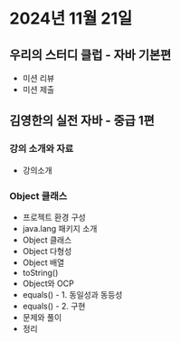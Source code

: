 # 2024년 11월 21일

## 우리의 스터디 클럽 - 자바 기본편

- 미션 리뷰
- 미션 제출

## 김영한의 실전 자바 - 중급 1편

### 강의 소개와 자료

- 강의소개

### Object 클래스

- 프로젝트 환경 구성
- java.lang 패키지 소개
- Object 클래스
- Object 다형성
- Object 배열
- toString()
- Object와 OCP
- equals() - 1. 동일성과 동등성
- equals() - 2. 구현
- 문제와 풀이
- 정리
